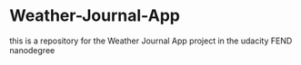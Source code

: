 # Weather-Journal-App
this is a repository for the Weather Journal App project in the udacity FEND nanodegree
